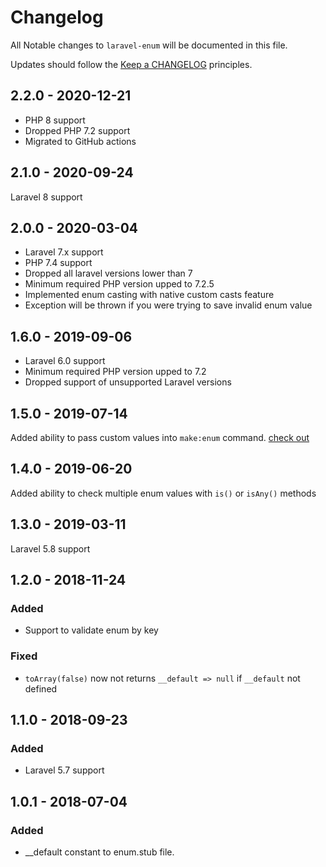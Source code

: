 # Changelog

All Notable changes to `laravel-enum` will be documented in this file.

Updates should follow the [Keep a CHANGELOG](http://keepachangelog.com/) principles.

## 2.2.0 - 2020-12-21

- PHP 8 support
- Dropped PHP 7.2 support
- Migrated to GitHub actions

## 2.1.0 - 2020-09-24

Laravel 8 support

## 2.0.0 - 2020-03-04

- Laravel 7.x support
- PHP 7.4 support
- Dropped all laravel versions lower than 7
- Minimum required PHP version upped to 7.2.5
- Implemented enum casting with native custom casts feature
- Exception will be thrown if you were trying to save invalid enum value

## 1.6.0 - 2019-09-06

- Laravel 6.0 support
- Minimum required PHP version upped to 7.2
- Dropped support of unsupported Laravel versions

## 1.5.0 - 2019-07-14

Added ability to pass custom values into `make:enum` command. [check out](README.md#usage)

## 1.4.0 - 2019-06-20

Added ability to check multiple enum values with `is()` or `isAny()` methods

## 1.3.0 - 2019-03-11

Laravel 5.8 support

## 1.2.0 - 2018-11-24

### Added
- Support to validate enum by key

### Fixed
- `toArray(false)` now not returns `__default => null` if `__default` not defined

## 1.1.0 - 2018-09-23

### Added
- Laravel 5.7 support

## 1.0.1 - 2018-07-04

### Added
- __default constant to enum.stub file.
